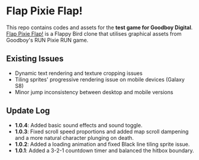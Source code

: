 # Flap Pixie Flap!

This repo contains codes and assets for the **test game for Goodboy Digital**. [Flap Pixie Flap!](https://flappixiepflap.netlify.com/) is a Flappy Bird clone that utilises graphical assets from Goodboy's RUN Pixie RUN game.

## Existing Issues

* Dynamic text rendering and texture cropping issues
* Tiling sprites' progressive rendering issue on mobile devices (Galaxy S8)
* Minor jump inconsistency between desktop and mobile versions

## Update Log

- **1.0.4**: Added basic sound effects and sound toggle.
- **1.0.3**: Fixed scroll speed proportions and added map scroll dampening and a more natural character plunging on death.
- **1.0.2**: Added a loading animation and fixed Black line tiling sprite issue.
- **1.0.1**: Added a 3-2-1 countdown timer and balanced the hitbox boundary.
